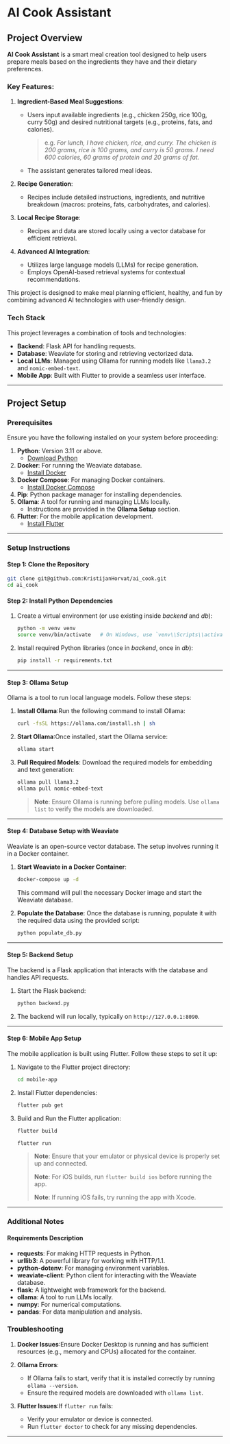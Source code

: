 # AI Cook Assistant

## Project Overview

**AI Cook Assistant** is a smart meal creation tool designed to help users prepare meals based on the ingredients they have and their dietary preferences.

### Key Features:

1. **Ingredient-Based Meal Suggestions**:

   - Users input available ingredients (e.g., chicken 250g, rice 100g, curry 50g) and desired nutritional targets (e.g., proteins, fats, and calories).
     
      > e.g. _For lunch, I have chicken, rice, and curry. The chicken is 200 grams, rice is 100 grams, and curry is 50 grams. I need 600 calories, 60 grams of protein and 20 grams of fat._
   - The assistant generates tailored meal ideas.
2. **Recipe Generation**:

   - Recipes include detailed instructions, ingredients, and nutritive breakdown (macros: proteins, fats, carbohydrates, and calories).
3. **Local Recipe Storage**:

   - Recipes and data are stored locally using a vector database for efficient retrieval.
4. **Advanced AI Integration**:

   - Utilizes large language models (LLMs) for recipe generation.
   - Employs OpenAI-based retrieval systems for contextual recommendations.

This project is designed to make meal planning efficient, healthy, and fun by combining advanced AI technologies with user-friendly design.

### Tech Stack

This project leverages a combination of tools and technologies:

- **Backend**: Flask API for handling requests.
- **Database**: Weaviate for storing and retrieving vectorized data.
- **Local LLMs**: Managed using Ollama for running models like `llama3.2` and `nomic-embed-text`.
- **Mobile App**: Built with Flutter to provide a seamless user interface.

---

## Project Setup

### Prerequisites

Ensure you have the following installed on your system before proceeding:

1. **Python**: Version 3.11 or above.
   - [Download Python](https://www.python.org/downloads/)
2. **Docker**: For running the Weaviate database.
   - [Install Docker](https://docs.docker.com/get-docker/)
3. **Docker Compose**: For managing Docker containers.
   - [Install Docker Compose](https://docs.docker.com/compose/install/)
4. **Pip**: Python package manager for installing dependencies.
5. **Ollama**: A tool for running and managing LLMs locally.
   - Instructions are provided in the **Ollama Setup** section.
6. **Flutter**: For the mobile application development.
   - [Install Flutter](https://docs.flutter.dev/get-started/install)

---

### Setup Instructions

#### Step 1: Clone the Repository

```bash
git clone git@github.com:KristijanHorvat/ai_cook.git
cd ai_cook
```

#### Step 2: Install Python Dependencies

1. Create a virtual environment (or use existing inside _backend_ and _db_):

   ```bash
   python -m venv venv
   source venv/bin/activate   # On Windows, use `venv\\Scripts\\activate`
   ```
2. Install required Python libraries (once in _backend_, once in _db_):

   ```bash
   pip install -r requirements.txt
   ```

---

#### Step 3: Ollama Setup

Ollama is a tool to run local language models. Follow these steps:

1. **Install Ollama**:Run the following command to install Ollama:

   ```bash
   curl -fsSL https://ollama.com/install.sh | sh
   ```
2. **Start Ollama**:Once installed, start the Ollama service:

   ```bash
   ollama start
   ```
3. **Pull Required Models**:
   Download the required models for embedding and text generation:

   ```bash
   ollama pull llama3.2
   ollama pull nomic-embed-text
   ```

   > **Note**: Ensure Ollama is running before pulling models. Use `ollama list` to verify the models are downloaded.
   >

---

#### Step 4: Database Setup with Weaviate

Weaviate is an open-source vector database. The setup involves running it in a Docker container.

1. **Start Weaviate in a Docker Container**:

   ```bash
   docker-compose up -d
   ```

   This command will pull the necessary Docker image and start the Weaviate database.
2. **Populate the Database**:
   Once the database is running, populate it with the required data using the provided script:

   ```bash
   python populate_db.py
   ```

---

#### Step 5: Backend Setup

The backend is a Flask application that interacts with the database and handles API requests.

1. Start the Flask backend:

   ```bash
   python backend.py
   ```
2. The backend will run locally, typically on `http://127.0.0.1:8090`.

---

#### Step 6: Mobile App Setup

The mobile application is built using Flutter. Follow these steps to set it up:

1. Navigate to the Flutter project directory:

   ```bash
   cd mobile-app
   ```
2. Install Flutter dependencies:

   ```bash
   flutter pub get
   ```
3. Build and Run the Flutter application:

   ```bash
   flutter build
   ```
   ```bash
   flutter run
   ```

   > **Note**: Ensure that your emulator or physical device is properly set up and connected.
   > 
   > **Note**: For iOS builds, run `flutter build ios` before running the app.
   > 
   > **Note**: If running iOS fails, try running the app with Xcode.

---

### Additional Notes

#### Requirements Description

- **requests**: For making HTTP requests in Python.
- **urllib3**: A powerful library for working with HTTP/1.1.
- **python-dotenv**: For managing environment variables.
- **weaviate-client**: Python client for interacting with the Weaviate database.
- **flask**: A lightweight web framework for the backend.
- **ollama**: A tool to run LLMs locally.
- **numpy**: For numerical computations.
- **pandas**: For data manipulation and analysis.

### Troubleshooting

1. **Docker Issues**:Ensure Docker Desktop is running and has sufficient resources (e.g., memory and CPUs) allocated for the container.
2. **Ollama Errors**:

   - If Ollama fails to start, verify that it is installed correctly by running `ollama --version`.
   - Ensure the required models are downloaded with `ollama list`.
3. **Flutter Issues**:If `flutter run` fails:

   - Verify your emulator or device is connected.
   - Run `flutter doctor` to check for any missing dependencies.

---

